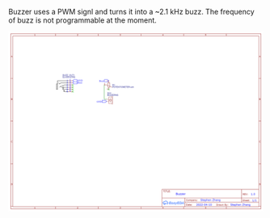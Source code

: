 Buzzer uses a PWM signl and turns it into a ~2.1 kHz buzz. The frequency of buzz is not programmable at the moment.

![Schematic](./Schematic_Buzzer_2022-04-13.png)

